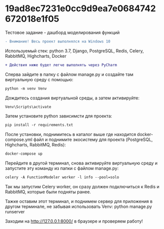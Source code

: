 # 19ad8ec7231e0cc9d9ea7e0684742672018e1f05
Тестовое задание - дашборд моделирования функций

```diff
- Внимание! Весь проект выполнялся на Windows 10
```

Используемый стек:
python 3.7, Django, PostgreSQL, Redis, Celery, RabbitMQ, Highcharts, Docker
```diff
+ Действия ниже будет легче выполнять через PyCharm
```

Сперва зайдите в папку с файлом manage.py и создайте там виртуальную среду с помощью:
```diff
python -m venv Venv
```

Дождитесь создания виртуальной среды, а затем активируйте:
```diff
Venv\Scripts\activate
```

Затем установите python зависимсти для проекта:
```diff
pip install -r requirements.txt
```

После установки, поднимитесь в каталог выше где находится docker-compose.yml файл и поднимите экосистему для проекта
(PostgreSQL, Highcharts, RabbitMQ, Redis):
```diff
docker-compose up
```

Перейдите в другой терминал, снова активируйте виртуальную среду и запустите эту команду из папки с файлом manage.py:
```diff
celery -A FunctionModeler worker -l info --pool=solo
```
Так мы запустим Celery worker, он сразу должен подключиться к Redis и RabbitMQ, которые были подняты ранее.

Тажке оставим этот терминал, и поднимем сервер для приложения в другом терминале, не забывая использовать Venv:
python manage.py runserver

Заходим на http://127.0.0.1:8000/ в браузере и проверяем работу!
